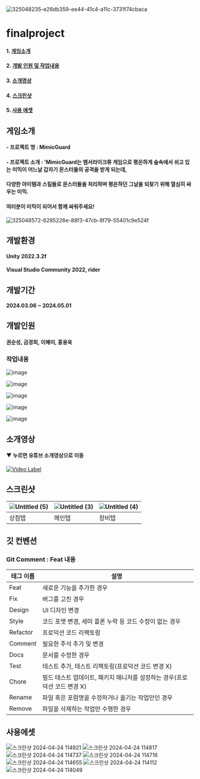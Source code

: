 ![325048235-e26db359-ee44-41c4-a11c-3731f74cbaca](https://github.com/rtanunity3/finalproject/assets/58840397/7316aca4-9f3b-4102-b799-6c6a08e96b2d)

# finalproject
#### 1. [게임소개](#게임소개)
#### 2. [개발 인원 및 작업내용](#개발인원)
#### 3. [소개영상](#소개영상)
#### 4. [스크린샷](#스크린샷)
#### 5. [사용 에셋](#사용에셋)

## 게임소개
#### - 프로젝트 명 : MimicGuard
#### - 프로젝트 소개 : 'MimicGuard는 뱀서라이크류 게임으로 평온하게 숲속에서 쉬고 있는 미믹이 어느날 갑자기 몬스터들의 공격을 받게 되는데,
####   다양한 아이템과 스킬들로 몬스터들을 처리하며 평온하던 그날을 되찾기 위해 열심히 싸우는 미믹.
####   여러분이 미믹이 되어서 함께 싸워주세요!

![325048572-6285226e-88f3-47cb-8f79-55401c9e524f](https://github.com/rtanunity3/finalproject/assets/58840397/a0a554cb-3b54-4de5-adb8-1f10663e8baf)


## 개발환경
#### Unity 2022.3.2f  
#### Visual Studio Community 2022, rider

## 개발기간
#### 2024.03.06 ~ 2024.05.01

## 개발인원
#### 권순성, 금경희, 이혜미, 홍용욱

### 작업내용
![image](https://github.com/rtanunity3/finalproject/assets/58840397/c92bad51-0b74-483e-9a44-928505336d6b)


![image](https://github.com/rtanunity3/finalproject/assets/58840397/438eca1e-15cb-4f01-aad4-a3948a631bda)


![image](https://github.com/masterkeum/solved_algorithm/assets/58840397/283f12ae-7865-4daa-a071-874217838f37)


![image](https://github.com/masterkeum/solved_algorithm/assets/58840397/00aab9e1-d7d1-4d1b-9a51-a34033f3f84e)


![image](https://github.com/masterkeum/solved_algorithm/assets/58840397/88e608b9-9598-41e3-902d-485917653dde)


## 소개영상

#### ▼ 누르면 유튜브 소개영상으로 이동
[![Video Label](https://github.com/rtanunity3/finalproject/assets/58840397/b7919ae3-dca9-485e-b17a-34f8c8be90fa)](https://www.youtube.com/watch?v=gs_Sk6kalQU)

## 스크린샷
| ![Untitled (5)](https://github.com/rtanunity3/finalproject/assets/58840397/2e75ca6a-8057-461c-aec1-512fcbc8ff36) | ![Untitled (3)](https://github.com/rtanunity3/finalproject/assets/58840397/6d6fbce3-937c-4963-8441-ba1abf059f62) | ![Untitled (4)](https://github.com/rtanunity3/finalproject/assets/58840397/f887b84f-8027-4532-a631-a00c9a3ab0ee) |
| --- | --- | --- |
| 상점탭 | 메인탭 | 장비탭 |

## 깃 컨벤션
### Git Comment : Feat 내용

| 태그 이름 | 설명 |
| --- | --- |
| Feat | 새로운 기능을 추가한 경우 |
| Fix | 버그를 고친 경우 |
| Design | UI 디자인 변경 |
| Style | 코드 포맷 변경, 세미 콜론 누락 등 코드 수정이 없는 경우 |
| Refactor | 프로덕션 코드 리팩토링 |
| Comment | 필요한 주석 추가 및 변경 |
| Docs | 문서를 수정한 경우 |
| Test | 테스트 추가, 테스트 리팩토링(프로덕션 코드 변경 X) |
| Chore | 빌드 테스트 업데이트, 패키지 매니저를 설정하는 경우(프로덕션 코드 변경 X) |
| Rename | 파일 혹은 포럼명을 수정하거나 옮기는 작업만인 경우 |
| Remove | 파일을 삭제하는 작업만 수행한 경우 |


## 사용에셋
![스크린샷 2024-04-24 114921](https://github.com/rtanunity3/finalproject/assets/58840397/bc8de840-c44e-4d1b-b3b9-c0b5e85c06e4)
![스크린샷 2024-04-24 114817](https://github.com/rtanunity3/finalproject/assets/58840397/b10a7278-4a9b-40b9-9ec4-fb7eea7e013e)
![스크린샷 2024-04-24 114737](https://github.com/rtanunity3/finalproject/assets/58840397/3fa2abcc-4ab4-4c62-98e2-42b402dcba20)
![스크린샷 2024-04-24 114716](https://github.com/rtanunity3/finalproject/assets/58840397/e4f7eaed-3e04-4310-9b23-9d9e9e4e3323)
![스크린샷 2024-04-24 114655](https://github.com/rtanunity3/finalproject/assets/58840397/ad98e725-e794-4b8b-8bc2-80126271494f)
![스크린샷 2024-04-24 114112](https://github.com/rtanunity3/finalproject/assets/58840397/ac897e3c-ec0f-4d5a-bc65-eaaf0b28f188)
![스크린샷 2024-04-24 114049](https://github.com/rtanunity3/finalproject/assets/58840397/916bf0d3-0faa-400d-98d7-dd886b18ec56)

